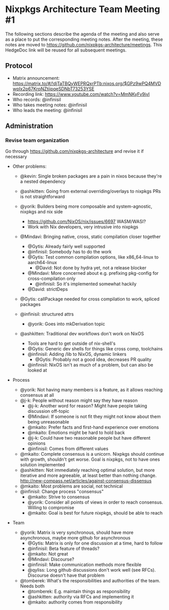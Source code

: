 # Nixpkgs Architecture Team Meeting #1

The following sections describe the agenda of the meeting and also serve as a place to put the corresponding meeting notes. After the meeting, these notes are moved to https://github.com/nixpkgs-architecture/meetings. This HedgeDoc link will be reused for all subsequent meetings.

## Protocol

- Matrix announcement: <https://matrix.to/#/!djTaTBQyWEPRQxrPTb:nixos.org/$GPz9wPQ4MVDwpIx2p67KrpNZtiipqeSDNbT73253YSE>
- Recording link: <https://www.youtube.com/watch?v=MmNKyFv9jvI>
- Who records: @infinisil
- Who takes meeting notes: @infinisil
- Who leads the meeting: @infinisil

## Administration

### Revise team organization

Go through https://github.com/nixpkgs-architecture and revise it if necessary

- Other problems:
  - @kevin: Single broken packages are a pain in nixos because they're a nested dependency
  - @ashkitten: Going from external overriding/overlays to nixpkgs PRs is not straightforward
  - @yorik: Builders being more composable and system-agnostic, nixpkgs and nix side
      - https://github.com/NixOS/nix/issues/6697 WASM/WASI?
      - Work with Nix developers, very intrusive into nixpkgs
  - @Mindavi: Bringing native, cross, static compilation closer together
      - @Gytis: Already fairly well supported
      - @infinisil: Somebody has to do the work
      - @Gytis: Test common compilation options, like x86_64-linux to aarch64-linux
          - @David: Not done by hydra yet, not a release blocker
      - @Mindavi: More concerned about e.g. prefixing pkg-config for cross-compilation only
          - @infinisil: So it's implemented somewhat hackily
      - @David: strictDeps

  - @Gytis: callPackage needed for cross compilation to work, spliced packages
  - @infinisil: structured attrs
      - @yorik: Goes into mkDerivation topic
  - @ashkitten: Traditional dev workflows don't work on NixOS
      - Tools are hard to get outside of nix-shell's
      - @Gytis: Generic dev shells for things like cross comp, toolchains
      - @infinisil: Adding /lib to NixOS, dynamic linkers
          - @Gytis: Probably not a good idea, decreases PR quality
      - @infinisil: NixOS isn't as much of a problem, but can also be looked at

- Process
    - @yorik: Not having many members is a feature, as it allows reaching consensus at all
    - @j-k: People without reason might say they have reason
        - @j-k: Another word for reason? Might have people taking discussion off-topic
        - @Mindavi: If someone is not fit they might not know about them being unreasonable
        - @mkaito: Prefer facts and first-hand experience over emotions
        - @mkaito: Emotions might be hard to hold back
        - @j-k: Could have two reasonable people but have different opinions
        - @infinisil: Comes from different values
    - @mkaito: Complete consensus is a unicorn. Nixpkgs should continue with growth, shouldn't get worse. Goal is nixpkgs, not to have ones solution implemented
    - @ashkitten: Not immediately reaching optimal solution, but more iterative and more agreeable, at least better than nothing change. http://new-compass.net/articles/against-consensus-dissensus
    - @mkaito: Most problems are social, not technical
    - @infinisil: Change process "consensus"
        - @mkaito: Strive to consensus
        - @yorik: Consider all points of views in order to reach consensus. Willing to compromise
        - @mkaito: Goal is best for future nixpkgs, should be able to reach

- Team
    - @yorik: Matrix is very synchronous, should have more asynchronous, maybe more github for asynchronous
        - @Gytis: Matrix is only for one discussion at a time, hard to follow
        - @infinisil: Beta feature of threads?
        - @mkaito: Not great
        - @Mindavi: Discourse?
        - @infinisil: Make communication methods more flexible
        - @qyliss: Long github discussions don't work well (see RFCs). Discourse doesn't have that problem
    - @tomberek: What's the responsibilities and authorities of the team. Needs both
        - @tomberek: E.g. maintain things as responsibility
        - @ashkitten: authority via RFCs and implementing it
        - @mkaito: authority comes from responsibility
